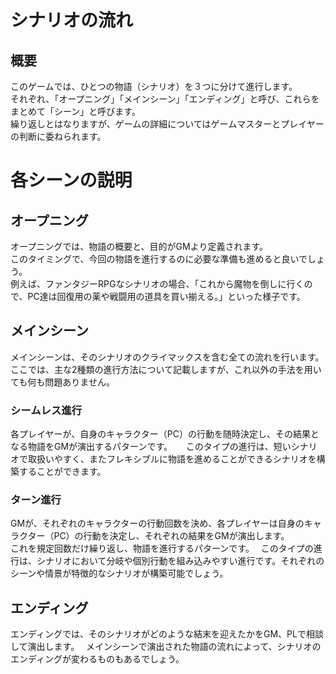 
# シナリオの流れ
## 概要
このゲームでは、ひとつの物語（シナリオ）を３つに分けて進行します。  
それぞれ、「オープニング」「メインシーン」「エンディング」と呼び、これらをまとめて「シーン」と呼びます。  
繰り返しとはなりますが、ゲームの詳細についてはゲームマスターとプレイヤーの判断に委ねられます。  

# 各シーンの説明
## オープニング
オープニングでは、物語の概要と、目的がGMより定義されます。  
このタイミングで、今回の物語を進行するのに必要な準備も進めると良いでしょう。  
例えば、ファンタジーRPGなシナリオの場合、「これから魔物を倒しに行くので、PC達は回復用の薬や戦闘用の道具を買い揃える。」といった様子です。  

## メインシーン
メインシーンは、そのシナリオのクライマックスを含む全ての流れを行います。  
ここでは、主な2種類の進行方法について記載しますが、これ以外の手法を用いても何も問題ありません。  

### シームレス進行
各プレイヤーが、自身のキャラクター（PC）の行動を随時決定し、その結果となる物語をGMが演出するパターンです。  　
このタイプの進行は、短いシナリオで取扱いやすく、またフレキシブルに物語を進めることができるシナリオを構築することができます。  

### ターン進行
GMが、それぞれのキャラクターの行動回数を決め、各プレイヤーは自身のキャラクター（PC）の行動を決定し、それぞれの結果をGMが演出します。  
これを規定回数だけ繰り返し、物語を進行するパターンです。　
このタイプの進行は、シナリオにおいて分岐や個別行動を組み込みやすい進行です。それぞれのシーンや情景が特徴的なシナリオが構築可能でしょう。  

## エンディング
エンディングでは、そのシナリオがどのような結末を迎えたかをGM、PLで相談して演出します。　 
メインシーンで演出された物語の流れによって、シナリオのエンディングが変わるものもあるでしょう。  
